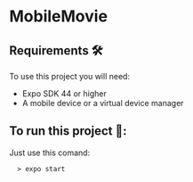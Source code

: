 # MobileMovie

## Requirements 🛠

To use this project you will need:
- Expo SDK 44 or higher
- A mobile device or a virtual device manager

## To run this project 🚀:

Just use this comand: 

```
  > expo start
```
